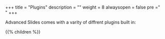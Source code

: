 +++
title = "Plugins"
description = ""
weight = 8
alwaysopen = false
pre ="<i class='fa fa-plug' ></i> "
+++

Advanced Slides comes with a varity of diffrent plugins built in:

{{% children  %}}

